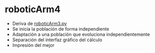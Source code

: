 # roboticArm4

* Deriva de [roboticArm3.py](roboticArm3.md)
* Se inicia la población de forma independiente
* Adaptación a una población que evoluciona independientemente
* Separación del interfaz gráfico del cálculo
* Impresión del mejor